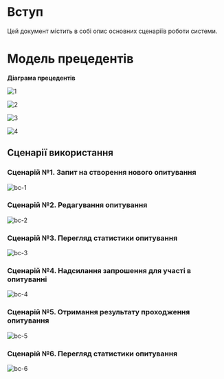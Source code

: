 # Вступ

Цей документ містить в собі опис основних сценаріїв роботи системи.

# Модель прецедентів


**Діаграма прецедентів**

![1](https://www.plantuml.com/plantuml/png/ZLExJkD05Etp5QDiiPMBR3P9iucoMcr9IOq6Pq0Hnexy40zH94OyEbFma10Iy0UM4qDa5ESNxlqZXZiGao516ScMVNJEcNlFt6bxFdVzODSg-LtV4YNsllviERRFlEwXQ5Rgp7GinsrkMjpSQS4D93ynWcV88MCuW2d4C88CZo6HNnEOO4GsmkumPLgYVsxwZilAS0ivzc6C0moL1i_AZ7jitHCk-o7audnES0KPRPDY7qEY_j_l2TTVIBw352Ro6S7Jcu3eQzpcsqlCBoGxXXUynX36a17_hysj0w_m9q7W2PDxWYG9Xge9cKACfr8SgHR-RLGqyeEiuf9wxUlKNnhr4KD8o3TLCJ8PyLGc5HRP5kgglX4r7SDGaLTm-Aqvt4DAUmzb716CljNMlcXpF8VnYhNNTRNKvNW2EHtRAWuDTIZqei4nWfxHelnrIEKy6mAZu-pPX5CL7xDKm8qbzDfYEi6paIdmwc9SfZxl7nX7BQhtaxs65Yu5t9RNIrxRLm00)

![2](https://www.plantuml.com/plantuml/png/XPBDIiD058NtVOgXNNUWwSv5AOYFu4wGePsTff8Vx39M11U281gN-WYnjbAZILxXt3Vo9WCc94CxYv3SUxupzoTJFr1U45vUz7g2Zve52q_qyOAKRb1WIn6j-aBvucHvfRr033GVfOmwzFLC-PhrRnGXfplasE0BMsJ8w57mPu4ThUWMQoGcM9cT7f-Fn42fqghbzCxqXiMVJKXWJJ672-JcZKNV_qvorF9unI-BCYGTZkAQwdBFLVs9_LuBxxJu9-pmGJ55egemPUA77f2MepdKWXntck12gWNSrmCjh7C-S_UFMZfcNsQ7m_dYsXrEoaGLDVSB6Sg9MSoHNWRQdVjrrh5b6t0JbpO3jZYe6DiLKtxo__a7)

![3](https://www.plantuml.com/plantuml/png/XL6nIWD14EtlAuQapa9IMeI0jQMr3CbYenUutKFBYm6r4onI2Vv252y6DEilpFoHpzq8AnncZhjXthptRdPsuZnNlhwyA0f2yDJFA-h9axIom_ic6scrwH4xEk6Ipsr5VOjWJeBQsIax2ycp1BsNhJPHkjC7aY1V06vqAQ-oJc1qEZq-6rAVEThyTNcKhRpeIXlI1TG1tm1WIIXo_zpA33j6MS3eu_UlXBJ-Vnw3v-29z4xQMBvZF7Hl3Sdd7jheAZSRfVtibpQOpQ_AmVYd5-548bERSTh6aRtsjfov8cld19DHCiQecr5Ca72ftm00)

![4](https://www.plantuml.com/plantuml/png/SoWkIImgAStDuKfCBialKb2wCE72tWiRBko-EErYquKT5tOfAIGMApZc9UPK5fSeAAS2GM8Y5vS249GMfoOd5gS2jIouiFN25g2cpHURBsm2qdilxBtOht1XtuNz5tPSR48M19iMwXnlgA2Sc0Wo2isaAK1D89CGfa3CmD2lPuYcSzA57M2Tkozi9Q3J2B_h2UWs1diU5YAwAVdbURfs81cGCDHf2dgbUdOGRrgbLfIavgKK8sIDyCeQOvDr09B0A080)


## Сценарії використання
  
### Сценарій №1. Запит на створення нового опитування

![bc-1](https://www.plantuml.com/plantuml/png/ZLJBRjDG4DtxAsO9KWl9XaMIHXMF1N_0jgMkG0eDIiC6UP4cecKH4LHLxeQs87xWgk0whLtx5sR-Y9cvla5n34waHD7ScNFEdNFixSFXpc3uuLtFw_dxGtZZx-pv0z2F9p-T_Vx145xtU_t1LgFHWCEt7_sjvfDkPxVxydchytYt2q-VRJRhUl423SPuZSREu3aQp75EOy1xD417DERJZ4OOSU6UPbBFf8I_C0FCR3TD1CDsr7B-f1CqTCJTSxp3US7yLGWneP36Kjy0_AQS4Vx66unej67LfKglixLCLp8d23GfvXpR1LTJLd5MY_6TEsEUJsZAoWoD2uJBrPi3JVXQEONqMRO4h3pZhvn6jJodkes4lj09OuMy-WBUq34ZdblQ5wyscwsLPO4mY5cVL4p2jUi5-zg-rKgyLDFS-c-5y5WzCZIY46zLeg9eJls3lIAudkS5PVC2RTIOwx_MYhs0kVDFd09CbmD14u056yRSC-FHEowBfCexFcfxGJbNGK4lJ7GcYHTeuOiNUX8N_xOsgzfSJYZKDQUOq4n6pB8neYLduCojF_e7Qb2srAdwYuYngX8-IOG4KeAYWgUgtlMvo5HokPKzq8CR6nOqvRpDD6eFsqx6LSLjQLH-DafoAopxZm6OhyaHB-V4Wlx0kQp2FjSBo5FPUt6rgKoc5CgKhh4o8dfZ2MR_VTlRvWppI_WF)

### Сценарій №2. Редагування опитування

![bc-2](http://www.plantuml.com/plantuml/png/dLJBJjjG5DpxA-u7W9gow0A72FMnw1zq2yMebL9IXNHJPH5YGRf0JOLGiccXLN_WOWWnu2I_SCuVTSOtCiwZSTKialZSSsVcp1bv-x2nKszy-b3rgi5-mxmBTlQ2kaa_7h_A-xM3XdbRgzRgMwLIoHo-_nniFNrMAUzMNh_SB3_PhPZdBzOtYdhbXrWPIYJMtP6VCf0RrAurP5L6CjAkaR5C9DPslbW8_LixOlK8tR7SIpmb-8PdAm_QqpRhQqQ-WtAKqjxAG5kezD6HW3DoTmkPBdcF21gwUnaRnjCkSS1t1Fsd_pSANHbg2Dcda6srFOM_MCGo6cBc2VY-e30sUBYNCUJ5SWrkrpSeP3pZuE3xgXsA9umZide2xBuJyEhD-iRcWgU63BYXnnAnZbfaiEL4UpGKtFyM9BdWzh8zt17o95sMrHQmxb8HZt31mTuqg9xdDUUts4mRqrYd_w3xagS0ki5l0lrTFJUIpCP1GmCtMt1IhW1uc_cSySgGnpYDENvkK2FHidNtVAYRJrrpfIOxQt2n9gYOdLxittNwa3EtmfmS5sra20oXdZF4s4ENmx7gJd4BYqeZtdCgc5F3APWN1lUn8QFsqRbYR6tDnpxd10-MBCjVPItn0HInobFEa_DXpIa7_XMjZIZ0WWVfx-knSVeGwbWUWEuSbycYSBUSM3le73b9loJcxBYMYCq4dJbF9AQf-U0GRUcRmZc65DS--jus0eytz1y0)
  
### Сценарій №3. Перегляд статистики опитування

![bc-3](https://www.plantuml.com/plantuml/png/hPFFIW9H5CRtynJt1I8ZQE6eIBNfCJH72im9dJRXOdJ0Df8WeQkig0SOJ57JgLSuvutwxfz1af69wCB0vSuvl-yxtzmfDhrImxkvgbarf-g92wTKSHf2BKjWvQfktHFdRirjv3EPZ6XUtZhvWwD2hbmuEytczii5SNooTvXMIuyKqfmc5EeUUg8P-pIZTrfndwQ2szoX4Cz2xHRqGGj1d_I5Wmu7ifCYYhYVglJATm2rAT8GepT2_ngyYJvFfSJ-fXoOlfY4IU0O71vAgzmJgd2EmXNtz1GyfCdVt3zleupg61mVpjSnAJ6nLFn0rW5-Zv0m023Q8K1Tp3CoQWCCC0Ks01XbbZ0hbJzMmSSnBmKONKmKWU-3kLJy3SwfLyoLiwpMzZTggJfrFzKkgxANll1s1UA3e3c5EcGXDH3vhsAofTgBEPd9ufPHsEJCmG--lRFZ3QA-hayGuo3n7jWxnWKnjl1lI4JeNjjM4M7ZF_y6)

### Сценарій №4. Надсилання запрошення для участі в опитуванні

![bc-4](https://www.plantuml.com/plantuml/png/ZPI_RjDG6CLtFyLLPn11GWn96dLWOUO9KkgAIC56gM507X9RAWmLaGg41GeL2-ELQQYJKFiLplT6dC-v5atbmLdYQ_kSy_l-90SdqN0IlNuvziR-SMHU-CCZV-8Pz-aVXq5adeVZSBBVwNJCoUYjl__myQ1_E7ZwfDj_S3WmECVb_KTj5FW6Ysjai4wfvokP8SU6LpUuaRdX2nQbJ578UophcrVOy4jIUGShCqbaOP0P52YHyvGYSmQBLY0_jpvKv5WZTpXVgxmbm_vWATDx1fV8DOtt_iAsSlwkIlMGb9g2NFd_OcNECnch2iwQyEUjGdumu9ggZPmHpahY8ZvZpQ9AHP24zfAG9LTsP8sDRPLsharYrWSsZV16PWxQoYbh-LAlWInqc98IIUVGolkY6eAsIKUnCjIVLd1MflHRLTwLanySrSiPtvrKx5LBx7NnYrXhYZyPPCg34eMxqfZVA0nbjxe4swDCPvFeh9sOQ7lFD74Kl1b5msWK1djAqcFsJfDZtjXPafXk7xTqV9xIgt6XDTXuFDpw0UYxgqP8IHk2kxYevxlDiNoUy9XfU6DihxbruQkUTy1g-IVm3m00)

  
### Сценарій №5. Отримання результату проходження опитування

![bc-5](https://www.plantuml.com/plantuml/png/SYWkIImgAStDuSf9JIjHo4XDJ4ajKW03BX1XavQVLwAGd9-JNsHhO62WK9nPbMfhQ6PdasJdwM9bevzaf-3ah6iAQ9qCSXg6WIYwpoby04v0Dnm6ji01kcWTqMuGI1M45Is82nYtfcb3aolykH4_WzKeo58G8gjuzFFyvyzaI8jdE6pXuRw_mLAiJ53Ya_K33d9lU0pOIevARiN2KP0RD2pNSeCQ6tmWH2sF3SfMGMG435fuapcfKwfBx5568u_OizOWo4JiYS4hkLEn2AsrGUOAGNrl9AU-Xazp3RPmF52WrtkZhlS8skMVsddv6LUykDT0U_5xzBX61PU8-Lz3NcYubTp9dFh2o3GYdCoaaATeSY45DhIPYsrbnFvkvx3K0SOSiIDVPkhOoOJCdV8xtCNbUTpfB1ltPp9MbQw_lfqQhDILXTV4c0NzFHZujgmXENXKNK376Q8SaT-FVXoftQehJOhZJ8XTmx6Mc4bc4azg8gDqNspiwdgKdJ40_jnV)

 
### Сценарій №6. Перегляд статистики опитування
  
![bc-6](https://www.plantuml.com/plantuml/png/SYWkIImgAStDuSf9JIjHo4XDJ4ajKW03BX1XavQVLwAGd9-JNsHhO62WK9nPbMfhQ6PdasJdwM9bevzaf-3ah6i6QALgSXA8eV2UKynIDnv0DXv6j-e1M619q0NHX21k54syG1r12inqhl2z6_drTHhK3Eb64ZAqxtq_xvkMN2zUOB562HinklxaTocZi8iQjJmKQ6G8Nt1byO4T7BwmIhKrDxSov-8MQLCCLeHKkZrgyIXPN-w17WsSc9zAMR_l5B5omsw7BLph-bb9IKvVrCsolAexzbExKcE9wH5RiZUXBgO8fCdyHkv2PwVjam8p-F-D8h8nQ-ewFZcrJ0Wdg6I7BLHf9vFmPCsm6iEXoX7AX5ynanfUE-O5IeAMdOB7sTZUIBOcXA9Yg6IwG_Fa7SAXWgKDxlkeocUbXj9ypBVhkA7AEfc6rqyVzvouvbYKZzDO6JEDfzRODCY6GCI4DjB6JvP_eKVCQz8E6_BBM8rRZZZ7HldtT1UNv-qLxVK6Vq_ZGFlqFkklqtZBwAjzhxC3EVH9zZlRGI9Of8XbT1ZUZQQJg-j-xuoU-VVo3G00)
